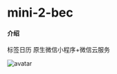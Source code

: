 # mini-2-bec

#### 介绍
标签日历 原生微信小程序+微信云服务

![avatar](https://gitee.com/zhanghed/mini-2-bec/raw/main/%E5%BE%AE%E4%BF%A1%E5%9B%BE%E7%89%87_20240202200406.jpg)